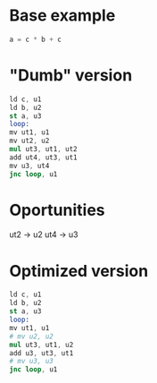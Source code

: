 # Base example
```c
a = c * b + c
```

# "Dumb" version
```S
ld c, u1
ld b, u2
st a, u3
loop:
mv ut1, u1
mv ut2, u2
mul ut3, ut1, ut2
add ut4, ut3, ut1
mv u3, ut4
jnc loop, u1
```

# Oportunities
ut2 -> u2
ut4 -> u3

# Optimized version
```S
ld c, u1
ld b, u2
st a, u3
loop:
mv ut1, u1
# mv u2, u2
mul ut3, ut1, u2
add u3, ut3, ut1
# mv u3, u3
jnc loop, u1
```
